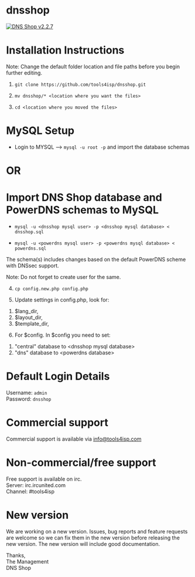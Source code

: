 dnsshop
=======

[![DNS Shop v2.2.7](https://img.shields.io/badge/DNS%20Shop-v2.2.7-brightgreen.svg)](https://github.com/tools4isp/dnsshop/tree/2.2.7) 


# Installation Instructions

<p>Note: Change the default folder location and file paths before you begin further editing.</p>

1) `git clone https://github.com/tools4isp/dnsshop.git`

2) `mv dnsshop/* <location where you want the files>`

3) `cd <location where you moved the files>`

# MySQL Setup

* Login to MYSQL --> `mysql -u root -p` and import the database schemas

OR
===

# Import DNS Shop database and PowerDNS schemas to MySQL

* `mysql -u <dnsshop mysql user> -p <dnsshop mysql database> < dnsshop.sql`

* `mysql -u <powerdns mysql user> -p <powerdns mysql database> < powerdns.sql` 

<p>The schema(s) includes changes based on the default PowerDNS scheme with DNSsec support.</p>

<p>Note: Do not forget to create user for the same.</p>


4) `cp config.new.php config.php`

5) Update settings in config.php, look for: 
<ol>
<li>$lang_dir,</li>
<li>$layout_dir,</li>
<li>$template_dir,</li>
</ol>

6) For $config. In $config you need to set: 
<ol>
<li>"central" database to &lt;dnsshop mysql database> </li>
<li>"dns" database to &lt;powerdns database> </li>
</ol>

# Default Login Details

Username: `admin`<br />
Password: `dnsshop`

# Commercial support

Commercial support is available via info@tools4isp.com

# Non-commercial/free support

Free support is available on irc.<br />
Server: irc.ircunited.com<br />
Channel: #tools4isp

# New version

We are working on a new version. Issues, bug reports and feature requests are welcome so we can fix them in the new version before releasing the new version. The new version will include good documentation.

Thanks,<br />
The Management<br />
DNS Shop

